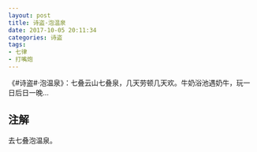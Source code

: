 ```yaml
---
layout: post
title: 诗盗·泡温泉
date: 2017-10-05 20:11:34
categories: 诗盗
tags:
- 七律
- 打嘴炮
---
```

《#诗盗#·泡温泉》：七叠云山七叠泉，几天劳顿几天欢。牛奶浴池遇奶牛，玩一日后日一晚…

## 注解
去七叠泡温泉。
